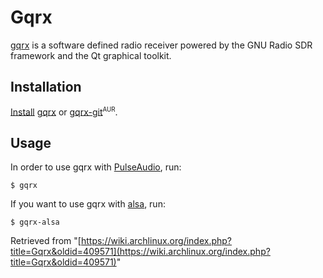 # Gqrx

[gqrx](http://gqrx.dk/) is a software defined radio receiver powered by the GNU Radio SDR framework and the Qt graphical toolkit.

## Installation

[Install](/index.php/Install "Install") [gqrx](https://www.archlinux.org/packages/?name=gqrx) or [gqrx-git](https://aur.archlinux.org/packages/gqrx-git/)<sup><small>AUR</small></sup>.

## Usage

In order to use gqrx with [PulseAudio](/index.php/PulseAudio "PulseAudio"), run:

```
$ gqrx

```

If you want to use gqrx with [alsa](/index.php/Alsa "Alsa"), run:

```
$ gqrx-alsa

```

Retrieved from "[https://wiki.archlinux.org/index.php?title=Gqrx&oldid=409571](https://wiki.archlinux.org/index.php?title=Gqrx&oldid=409571)"